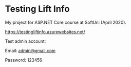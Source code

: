 # Testing Lift Info
My project for ASP.NET Core course at SoftUni (April 2020). 

https://testingliftinfo.azurewebsites.net/

Test admin account:

Email: admin@gmail.com

Password: 123456

